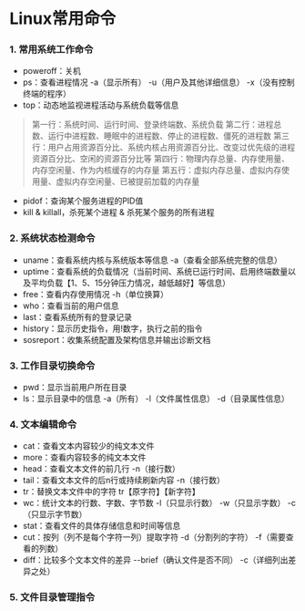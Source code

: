 # Linux常用命令
### 1. 常用系统工作命令
- poweroff：关机
- ps：查看进程情况 -a（显示所有） -u（用户及其他详细信息） -x（没有控制终端的程序）
- top：动态地监视进程活动与系统负载等信息
> 第一行：系统时间、运行时间、登录终端数、系统负载
> 第二行：进程总数、运行中进程数、睡眠中的进程数、停止的进程数、僵死的进程数
> 第三行：用户占用资源百分比、系统内核占用资源百分比、改变过优先级的进程资源百分比、空闲的资源百分比等
> 第四行：物理内存总量、内存使用量、内存空闲量、作为内核缓存的内存量
> 第五行：虚拟内存总量、虚拟内存使用量、虚拟内存空闲量、已被提前加载的内存量
- pidof：查询某个服务进程的PID值
- kill & killall，杀死某个进程 & 杀死某个服务的所有进程
### 2. 系统状态检测命令
- uname：查看系统内核与系统版本等信息 -a（查看全部系统完整的信息）
- uptime：查看系统的负载情况（当前时间、系统已运行时间、启用终端数量以及平均负载【1、5、15分钟压力情况，越低越好】等信息）
- free：查看内存使用情况 -h（单位换算）
- who：查看当前的用户信息
- last：查看系统所有的登录记录
- history：显示历史指令，用!数字，执行之前的指令
- sosreport：收集系统配置及架构信息并输出诊断文档
### 3. 工作目录切换命令
- pwd：显示当前用户所在目录
- ls：显示目录中的信息 -a（所有） -l（文件属性信息） -d（目录属性信息）
### 4. 文本编辑命令
- cat：查看文本内容较少的纯文本文件
- more：查看内容较多的纯文本文件
- head：查看文本文件的前几行 -n（接行数）
- tail：查看文本文件的后n行或持续刷新内容 -n（接行数）
- tr：替换文本文件中的字符 tr【原字符】【新字符】
- wc：统计文本的行数、字数、字节数 -l（只显示行数） -w（只显示字数） -c（只显示字节数）
- stat：查看文件的具体存储信息和时间等信息
- cut：按列（列不是每个字符一列）提取字符 -d（分割列的字符） -f（需要查看的列数）
- diff：比较多个文本文件的差异 --brief（确认文件是否不同） -c（详细列出差异之处）
### 5. 文件目录管理指令